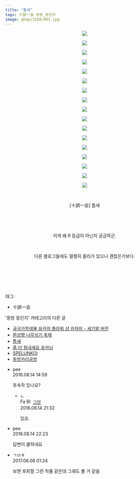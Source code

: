 ```yaml
---
title: "틈새"
tags: 十誤一会 동방_동인지
image: ghap/1558/001.jpg
---
```

<div class="article">
<p style="text-align: center; clear: none; float: none;"><img src="{{ site.nasurl }}/ghap/1558/001.jpg"/></p>
<p style="text-align: center; clear: none; float: none;"><img src="{{ site.nasurl }}/ghap/1558/002.jpg"/></p>
<p style="text-align: center; clear: none; float: none;"><img src="{{ site.nasurl }}/ghap/1558/003.jpg"/></p>
<p style="text-align: center; clear: none; float: none;"><img src="{{ site.nasurl }}/ghap/1558/004.jpg"/></p>
<p style="text-align: center; clear: none; float: none;"><img src="{{ site.nasurl }}/ghap/1558/005.jpg"/></p>
<p style="text-align: center; clear: none; float: none;"><img src="{{ site.nasurl }}/ghap/1558/006.jpg"/></p>
<p style="text-align: center; clear: none; float: none;"><img src="{{ site.nasurl }}/ghap/1558/007.jpg"/></p>
<p style="text-align: center; clear: none; float: none;"><img src="{{ site.nasurl }}/ghap/1558/008.jpg"/></p>
<p style="text-align: center; clear: none; float: none;"><img src="{{ site.nasurl }}/ghap/1558/009.jpg"/></p>
<p style="text-align: center; clear: none; float: none;"><img src="{{ site.nasurl }}/ghap/1558/010.jpg"/></p>
<p style="text-align: center; clear: none; float: none;"><img src="{{ site.nasurl }}/ghap/1558/011.jpg"/></p>
<p style="text-align: center; clear: none; float: none;"><img src="{{ site.nasurl }}/ghap/1558/012.jpg"/></p>
<p style="text-align: center; clear: none; float: none;"><img src="{{ site.nasurl }}/ghap/1558/013.jpg"/></p>
<p style="text-align: center; clear: none; float: none;"><img src="{{ site.nasurl }}/ghap/1558/014.jpg"/></p>
<p style="text-align: center; clear: none; float: none;"><img src="{{ site.nasurl }}/ghap/1558/015.jpg"/></p>
<p style="text-align: center; clear: none; float: none;"><img src="{{ site.nasurl }}/ghap/1558/016.jpg"/></p>
<p style="text-align: center; clear: none; float: none;"><img src="{{ site.nasurl }}/ghap/1558/017.jpg"/></p>
<p style="text-align: center; clear: none; float: none;"><br/></p>
<p style="text-align: center; clear: none; float: none;">[十誤一会] 틈새</p>
<p style="text-align: center; clear: none; float: none;"><br/></p>
<p style="text-align: center; clear: none; float: none;"><br/></p>
<p style="text-align: center; clear: none; float: none;">이게 왜 R 등급이 아닌지 궁금하군.</p>
<p style="text-align: center; clear: none; float: none;"><br/></p>
<p style="text-align: center; clear: none; float: none;">다른 블로그들에도 멀쩡히 올라가 있으니 괜찮은가보다.</p>
<p style="text-align: center; clear: none; float: none;"><br/></p>
<p style="text-align: center; clear: none; float: none;"><br/></p>
<p><br/></p>
</div><div class="tagTrail">
<p>태그: </p>
<ul>
<li>十誤一会</li>
</ul>
</div><div class="another">
<p>'동방 동인지' 카테고리의 다른 글</p>
<ul>
<li><a href="/2016-08-14-ghap_1560">궁극가학생물 유카의 플라워 샵 카자미 - 세기말 버전</a></li>
<li><a href="/2016-08-14-ghap_1559">환상향 나무심기 축제</a></li>
<li><a href="/2016-08-14-ghap_1558">틈새</a></li>
<li><a href="/2016-08-13-ghap_1557">좀 더 힘내세요 유카님</a></li>
<li><a href="/2016-08-13-ghap_1556">SPELUNKOI</a></li>
<li><a href="/2016-08-13-ghap_1555">동방카리공방</a></li>
</ul>
</div><div class="cb_module cb_fluid">
<div class="cb_wrt cb_profile">
<div class="comment">
<ul>
<li class="cb_thumb_off" id="comment14781247">
<div class="cb_comment_area">
<div class="cb_info_area">
<div class="cb_section">
<span class="cb_nick_name">pee</span>
</div>
<div class="cb_section">
<span class="cb_date">2016.08.14 14:59 </span>
</div>
</div>
<div class="cb_dsc_comment">
<p class="cb_dsc">
											후속작 있나요?
										</p>
</div>
<ul>
<li class="cb_thumb_off" id="comment14781578">
<span class="cb_bu_subnode">ㄴ</span>
<div class="cb_comment_area">
<div class="cb_info_area">
<div class="cb_section">
<span class="cb_nick_name"><img alt="Favicon of https://ghaptouhou.tistory.com" height="16" onerror="this.onerror=null;this.parentNode.removeChild(this)" src="https://ghaptouhou.tistory.com/favicon.ico" width="16"/> <img alt="BlogIcon" height="16" onerror="this.parentNode.removeChild(this)" src="https://ghaptouhou.tistory.com/index.gif" width="16"/> <a href="https://ghaptouhou.tistory.com" onclick="return openLinkInNewWindow(this)"> 그압</a><span class="tistoryProfileLayerTrigger" onclick='TistoryProfile.show(event, this, {"title":"\uc800\uae30 \uc774\uac70 \ub098\uc911\uc5d0 \uc218\uc815 \uac00\ub2a5\ud558\ub098\uc694","url":"https:\/\/ghap.tistory.com","nickname":"\uadf8\uc555","items":[]}); return false;'></span></span>
</div>
<div class="cb_section">
<span class="cb_date">2016.08.14 21:32 </span>
</div>
</div>
<div class="cb_dsc_comment">
<p class="cb_dsc">
																있죠.
															</p>
</div>
</div>
</li>
</ul>
</div></li>
<li class="cb_thumb_off" id="comment14781654">
<div class="cb_comment_area">
<div class="cb_info_area">
<div class="cb_section">
<span class="cb_nick_name">pee</span>
</div>
<div class="cb_section">
<span class="cb_date">2016.08.14 22:23 </span>
</div>
</div>
<div class="cb_dsc_comment">
<p class="cb_dsc">
											답변이 쿨하네요
										</p>
</div>
</div></li>
<li class="cb_thumb_off" id="comment15008485">
<div class="cb_comment_area">
<div class="cb_info_area">
<div class="cb_section">
<span class="cb_nick_name">ㄱㅁㅎ</span>
</div>
<div class="cb_section">
<span class="cb_date">2017.06.08 01:24 </span>
</div>
</div>
<div class="cb_dsc_comment">
<p class="cb_dsc">
											보면 후회할 그런 작품 같은데 그래도 볼 거 같음
										</p>
</div>
</div></li>
</ul>
</div>
</div><!-- commentList close -->
</div>
<br/>
<p id="refer"></p>
<br/>
